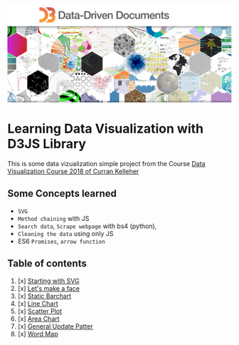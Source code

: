 ![](d3jssimage.png)

# Learning Data Visualization with D3JS Library
This is some data vizualization simple project from the Course [Data Visualization Course 2018 of Curran Kelleher](https://www.youtube.com/playlist?list=PL9yYRbwpkykvOXrZumtZWbuaXWHvjD8gi)

## Some Concepts learned
- `SVG`
- `Method chaining` with JS
- `Search data`, `Scrape webpage` with bs4 (python),
- `Cleaning the data` using only JS
- ES6 `Promises`, `arrow function`


## Table of contents

1. [x] [Starting with SVG](https://richardbmk.github.io/dataViz_d3js/00_svg_homework)
2. [x] [Let's make a face](https://richardbmk.github.io/dataViz_d3js/01_smileyFace_homework)
3. [x] [Static Barchart](https://richardbmk.github.io/dataViz_d3js/02_barchart_homework)
4. [x] [Line Chart](https://richardbmk.github.io/dataViz_d3js/03_linearchart_homework)
5. [x] [Scatter Plot](https://richardbmk.github.io/dataViz_d3js/04_scatterplot_homework)
6. [x] [Area Chart](https://richardbmk.github.io/dataViz_d3js/05_areachart_homework)
7. [x] [General Update Patter](https://richardbmk.github.io/dataViz_d3js/06_GeneralUpdatePattern)
8. [x] [Word Map](https://richardbmk.github.io/dataViz_d3js/07_WordMap)


